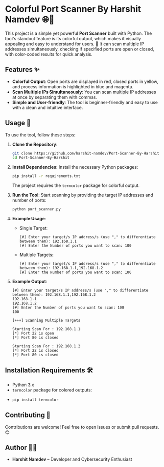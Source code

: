 # Colorful Port Scanner By Harshit Namdev 🌐🎨

This project is a simple yet powerful **Port Scanner** built with Python. The tool's standout feature is its colorful output, which makes it visually appealing and easy to understand for users. 🎉 It can scan multiple IP addresses simultaneously, checking if specified ports are open or closed, with color-coded results for quick analysis.

## Features ✨
- **Colorful Output**: Open ports are displayed in red, closed ports in yellow, and process information is highlighted in blue and magenta.
- **Scan Multiple IPs Simultaneously**: You can scan multiple IP addresses at once by separating them with commas.
- **Simple and User-friendly**: The tool is beginner-friendly and easy to use with a clean and intuitive interface.
  
## Usage 🚀
To use the tool, follow these steps:

1. **Clone the Repository**:
    ```bash
    git clone https://github.com/harshit-namdev/Port-Scanner-By-Harshit.git
    cd Port-Scanner-By-Harshit
    ```

2. **Install Dependencies**:
    Install the necessary Python packages:
    ```bash
    pip install -r requirements.txt
    ```
    The project requires the `termcolor` package for colorful output.

3. **Run the Tool**:
    Start scanning by providing the target IP addresses and number of ports:
    ```bash
    python port_scanner.py
    ```

4. **Example Usage**:
    - Single Target:
        ```text
        [#] Enter your target/s IP address/s (use "," to differentiate between them): 192.168.1.1
        [#] Enter the Number of ports you want to scan: 100
        ```
    - Multiple Targets:
        ```text
        [#] Enter your target/s IP address/s (use "," to differentiate between them): 192.168.1.1,192.168.1.2
        [#] Enter the Number of ports you want to scan: 100
        ```

5. **Example Output**:
    ```text
    [#] Enter your target/s IP address/s (use "," to differentiate between them): 192.168.1.1,192.168.1.2
    192.168.1.1
    192.168.1.2
    [#] Enter the Number of ports you want to scan: 100
    100
    
    [+++] Scanning Multiple Targets
    
    Starting Scan For : 192.168.1.1
    [*] Port 22 is open
    [*] Port 80 is closed
    
    Starting Scan For : 192.168.1.2
    [*] Port 22 is closed
    [*] Port 80 is closed
    ```

## Installation Requirements 🛠️
- Python 3.x
- `termcolor` package for colored outputs:
- 
    ```bash
    pip install termcolor
    ```

## Contributing 🤝
Contributions are welcome! Feel free to open issues or submit pull requests. 😊



## Author 👨‍💻
- **Harshit Namdev** – Developer and Cybersecurity Enthusiast

